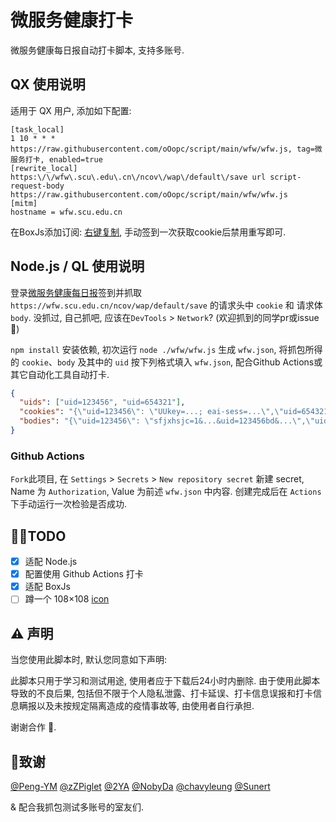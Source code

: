 # 微服务健康打卡

微服务健康每日报自动打卡脚本, 支持多账号.

## QX 使用说明

适用于 QX 用户, 添加如下配置:

```text
[task_local]
1 10 * * * https://raw.githubusercontent.com/oOopc/script/main/wfw/wfw.js, tag=微服务打卡, enabled=true
[rewrite_local]
https:\/\/wfw\.scu\.edu\.cn\/ncov\/wap\/default\/save url script-request-body https://raw.githubusercontent.com/oOopc/script/main/wfw/wfw.js
[mitm]
hostname = wfw.scu.edu.cn
```

在BoxJs添加订阅: [右键复制](https://raw.githubusercontent.com/oOopc/script/main/oOopc.boxjs.json), 手动签到一次获取cookie后禁用重写即可.

## Node.js / QL 使用说明

登录[微服务健康每日报](https://wfw.scu.edu.cn/ncov/wap/default/index)签到并抓取 `https://wfw.scu.edu.cn/ncov/wap/default/save` 的请求头中 `cookie` 和 请求体 `body`. 没抓过, 自己抓吧, 应该在`DevTools` > `Network`? (欢迎抓到的同学pr或issue :hugs:)

`npm install` 安装依赖, 初次运行 `node ./wfw/wfw.js` 生成 `wfw.json`, 将抓包所得的 `cookie`、`body` 及其中的 `uid` 按下列格式填入 `wfw.json`, 配合Github Actions或其它自动化工具自动打卡.

```json
{
  "uids": ["uid=123456", "uid=654321"],
  "cookies": "{\"uid=123456\": \"UUkey=...; eai-sess=...\",\"uid=654321\": \"UUkey=...; eai-sess=...\"}",
  "bodies": "{\"uid=123456\": \"sfjxhsjc=1&...&uid=123456bd&...\",\"uid=654321\": \"sfjxhsjc=1&...&uid=654321bd&...\"}"
}
```

### Github Actions

`Fork`此项目, 在 `Settings` > `Secrets` > `New repository secret` 新建 secret, Name 为 `Authorization`, Value 为前述 `wfw.json` 中内容. 创建完成后在 `Actions` 下手动运行一次检验是否成功.

## :man_technologist:TODO

- [x] 适配 Node.js
- [x] 配置使用 Github Actions 打卡
- [x] 适配 BoxJs
- [ ] 蹲一个 108×108 [icon](https://imgwfw.scu.edu.cn/image/9/45f3a5e666c9a86a403f7be373ad66cf.png)

## :warning: 声明

当您使用此脚本时, 默认您同意如下声明:

此脚本只用于学习和测试用途, 使用者应于下载后24小时内删除. 由于使用此脚本导致的不良后果, 包括但不限于个人隐私泄露、打卡延误、打卡信息误报和打卡信息瞒报以及未按规定隔离造成的疫情事故等, 由使用者自行承担.

谢谢合作 :handshake:.

## :speak_no_evil:致谢

[@Peng-YM](https://github.com/Peng-YM)
[@zZPiglet](https://github.com/zZPiglet)
[@2YA](https://github.com/dompling)
[@NobyDa](https://github.com/NobyDa)
[@chavyleung](https://github.com/chavyleung)
[@Sunert](https://github.com/Sunert)

& 配合我抓包测试多账号的室友们.
